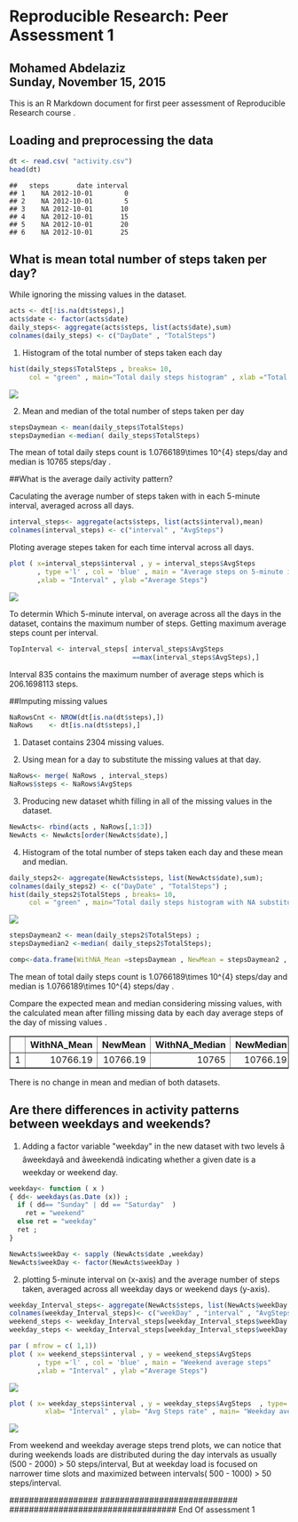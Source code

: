 # Reproducible Research: Peer Assessment 1
Mohamed Abdelaziz  
Sunday, November 15, 2015  
---

This is an R Markdown document for first peer assessment of Reproducible Research course . 

## Loading and preprocessing the data


```r
dt <- read.csv( "activity.csv")
head(dt)
```

```
##   steps       date interval
## 1    NA 2012-10-01        0
## 2    NA 2012-10-01        5
## 3    NA 2012-10-01       10
## 4    NA 2012-10-01       15
## 5    NA 2012-10-01       20
## 6    NA 2012-10-01       25
```

## What is mean total number of steps taken per day?
While  ignoring the missing values in the dataset.


```r
acts <- dt[!is.na(dt$steps),]
acts$date <- factor(acts$date) 
daily_steps<- aggregate(acts$steps, list(acts$date),sum)
colnames(daily_steps) <- c("DayDate" , "TotalSteps")
```

1. Histogram of the total number of steps taken each day


```r
hist(daily_steps$TotalSteps , breaks= 10, 
     col = "green" , main="Total daily steps histogram" , xlab ="Total steps count") 
```

![](PA1_template_files/figure-html/unnamed-chunk-4-1.png) 

2. Mean and median of the total number of steps taken per day


```r
stepsDaymean <- mean(daily_steps$TotalSteps)
stepsDaymedian <-median( daily_steps$TotalSteps)
```
The mean of total daily steps count is 1.0766189\times 10^{4} steps/day  and median is 10765 steps/day  .


##What is the average daily activity pattern?

Caculating the average number of steps taken with in each 5-minute interval, averaged across all days.


```r
interval_steps<- aggregate(acts$steps, list(acts$interval),mean)
colnames(interval_steps) <- c("interval" , "AvgSteps")
```
Ploting average stepes taken for each time interval across all days.


```r
plot ( x=interval_steps$interval , y = interval_steps$AvgSteps 
       , type ='l' , col = 'blue' , main = "Average steps on 5-minute interval" 
       ,xlab = "Interval" , ylab ="Average Steps")
```

![](PA1_template_files/figure-html/unnamed-chunk-7-1.png) 

To determin Which 5-minute interval, on average across all the days in the dataset, contains the maximum number of steps. Getting maximum average steps count per interval.


```r
TopInterval <- interval_steps[ interval_steps$AvgSteps
                               ==max(interval_steps$AvgSteps),]
```

Interval 835 contains the maximum number of average steps which is 206.1698113 steps.

##Imputing missing values

```r
NaRowsCnt <- NROW(dt[is.na(dt$steps),])
NaRows    <- dt[is.na(dt$steps),]
```
1. Dataset contains 2304 missing values.

2. Using mean for a day to substitute the missing values at that day.


```r
NaRows<- merge( NaRows , interval_steps)
NaRows$steps <- NaRows$AvgSteps
```

3. Producing new dataset whith filling in all of the missing values in the dataset.

```r
NewActs<- rbind(acts , NaRows[,1:3])
NewActs <- NewActs[order(NewActs$date),] 
```


4. Histogram of the total number of steps taken each day and these mean and median.

```r
daily_steps2<- aggregate(NewActs$steps, list(NewActs$date),sum);
colnames(daily_steps2) <- c("DayDate" , "TotalSteps") ;
hist(daily_steps2$TotalSteps , breaks= 10, 
     col = "green" , main="Total daily steps histogram with NA substituted") ;
```

![](PA1_template_files/figure-html/unnamed-chunk-12-1.png) 

```r
stepsDaymean2 <- mean(daily_steps2$TotalSteps) ;
stepsDaymedian2 <-median( daily_steps2$TotalSteps);

comp<-data.frame(WithNA_Mean =stepsDaymean , NewMean = stepsDaymean2 , WithNA_Median= stepsDaymedian , NewMedian = stepsDaymedian2) 
```

  The mean of total daily steps count is 1.0766189\times 10^{4} steps/day  and median is     1.0766189\times 10^{4} steps/day  .
  
 Compare the expected mean and median considering missing values, with the calculated mean after filling missing data by each day average steps of the day of missing values . 

<!-- html table generated in R 3.2.2 by xtable 1.8-0 package -->
<!-- Sun Nov 15 04:45:57 2015 -->
<table border=1>
<tr> <th>  </th> <th> WithNA_Mean </th> <th> NewMean </th> <th> WithNA_Median </th> <th> NewMedian </th>  </tr>
  <tr> <td align="right"> 1 </td> <td align="right"> 10766.19 </td> <td align="right"> 10766.19 </td> <td align="right"> 10765 </td> <td align="right"> 10766.19 </td> </tr>
   </table>
  
  There is no change in mean and median of both datasets. 


## Are there differences in activity patterns between weekdays and weekends?


1.  Adding a factor variable "weekday" in the new dataset <with filled NA> with two levels â âweekdayâ and âweekendâ indicating whether a given date is a weekday or weekend day.


```r
weekday<- function ( x )  
{ dd<- weekdays(as.Date (x)) ;
  if ( dd== "Sunday" | dd == "Saturday"  ) 
    ret = "weekend" 
  else ret = "weekday"    
  ret ;
}

NewActs$weekDay <- sapply (NewActs$date ,weekday)
NewActs$weekDay <- factor(NewActs$weekDay )
```

2. plotting 5-minute interval on (x-axis) and the average number of steps taken, averaged across all weekday days or weekend days (y-axis).


```r
weekday_Interval_steps<- aggregate(NewActs$steps, list(NewActs$weekDay , NewActs$interval ), mean)
colnames(weekday_Interval_steps)<- c("weekDay" , "interval" , "AvgSteps")
weekend_steps <- weekday_Interval_steps[weekday_Interval_steps$weekDay == "weekend",]
weekday_steps <- weekday_Interval_steps[weekday_Interval_steps$weekDay == "weekday",]

par ( mfrow = c( 1,1))
plot ( x= weekend_steps$interval , y = weekend_steps$AvgSteps 
       , type ='l' , col = 'blue' , main = "Weekend average steps"  
       ,xlab = "Interval" , ylab ="Average Steps")
```

![](PA1_template_files/figure-html/unnamed-chunk-15-1.png) 

```r
plot ( x= weekday_steps$interval , y = weekday_steps$AvgSteps  , type='l' , col = 'green',
         xlab= "Interval" , ylab= "Avg Steps rate" , main= "Weekday average steps")
```

![](PA1_template_files/figure-html/unnamed-chunk-15-2.png) 

From weekend and weekday average steps trend plots, we can notice that during weekends loads are distributed during the day intervals as usually (500 - 2000) > 50 steps/interval, 
But at weekday load is focused on narrower time slots and maximized between intervals( 500 - 1000) > 50 steps/interval.


################## ############################ ##################################
End Of assessment 1 
